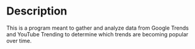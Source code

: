 # Description
This is a program meant to gather and analyze data from Google Trends and YouTube Trending to determine which trends are becoming popular over time. 